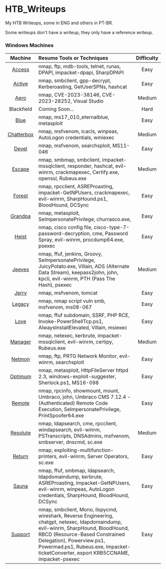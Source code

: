 # HTB_Writeups

My HTB Writeups, some in ENG and others in PT-BR.

Some writeups don't have a writeup, they only have a reference writeup.

### Windows Machines

|                           Machine                            | Resume Tools or Techniques                                   | Difficulty |
| :----------------------------------------------------------: | :----------------------------------------------------------- | :--------: |
| [Access](https://github.com/CalegariMindSec/HTB_Writeups/tree/main/windows_boxes/access) | nmap, ftp, mdb-tools, telnet, runas, DPAPI, impacket-dpapi, SharpDPAPI |    Easy    |
| [Active](https://github.com/CalegariMindSec/HTB_Writeups/blob/main/windows_boxes/active/) | nmap, smbclient, gpp-decrypt, Kerberoasting, GetUserSPNs, hashcat |    Easy    |
| [Aero](https://github.com/CalegariMindSec/HTB_Writeups/tree/main/windows_boxes/Aero) | nmap, CVE-2023-38146, CVE-2023-28252, Visual Studio          |   Medium   |
|                          Blackfield                          | Coming Soon...                                               |    Hard    |
| [Blue](https://github.com/CalegariMindSec/HTB_Writeups/tree/main/windows_boxes/blue) | nmap, ms17_010_eternalblue, metasploit                       |    Easy    |
| [Chatterbox](https://github.com/CalegariMindSec/HTB_Writeups/tree/main/windows_boxes/chatterbox) | nmap, msfvenom, icacls, winpeas, AutoLogon credentials, wmiexec |   Medium   |
| [Devel](https://github.com/CalegariMindSec/HTB_Writeups/blob/main/windows_boxes/devel/writeup.md) | nmap, msfvenom, searchsploit, MS11-046                       |    Easy    |
| [Escape](https://github.com/CalegariMindSec/HTB_Writeups/tree/main/windows_boxes/escape) | nmap, smbmap, smbclient, impacket-mssqlclient, responder, hashcat, evil-winrm, crackmapexec, Certify.exe, openssl, Rubeus.exe |   Medium   |
| [Forest](https://github.com/CalegariMindSec/HTB_Writeups/blob/main/windows_boxes/forest/writeup.md) | nmap, rpcclient, ASREProasting, impacket-GetNPUsers, crackmapexec, evil-winrm, SharpHound.ps1, BloodHound, DCSync |    Easy    |
| [Grandpa](https://github.com/CalegariMindSec/HTB_Writeups/blob/main/windows_boxes/grandpa) | nmap, metasploit, SeImpersonatePrivilege, churrasco.exe,     |    Easy    |
| [Heist](https://github.com/CalegariMindSec/HTB_Writeups/tree/main/windows_boxes/heist) | nmap, cisco config file, cisco-type-7-password-decryption, cme, Password Spray, evil-winrm, procdump64.exe, psexec |    Easy    |
| [Jeeves](https://github.com/CalegariMindSec/HTB_Writeups/tree/main/windows_boxes/jeeves) | nmap, ffuf, jenkins, Groovy, SeImpersonatePrivilege, JuicyPotato.exe, Villain, ADS (Alternate Data Stream), keepass2john, john, kpcli, evil-winrm, PTH (Pass The Hash), psexec |   Medium   |
| [Jerry](https://github.com/CalegariMindSec/HTB_Writeups/blob/main/windows_boxes/jerry) | nmap, msfvenom, tomcat                                       |    Easy    |
| [Legacy](https://github.com/CalegariMindSec/HTB_Writeups/tree/main/windows_boxes/legacy) | nmap, nmap script vuln smb, msfvenom, ms08-067               |    Easy    |
| [Love](https://github.com/CalegariMindSec/HTB_Writeups/tree/main/windows_boxes/love) | nmap, ffuf subdomain, SSRF, PHP RCE, Invoke-PowerShellTcp.ps1, AlwaysInstallElevated, Villain, msiexec |    Easy    |
| [Manager](https://github.com/CalegariMindSec/HTB_Writeups/tree/main/windows_boxes/manager) | nmap, netexec, kerbrute, impacket-mssqlclient, evil-winrm, certipy, Rubeus.exe |   Medium   |
| [Netmon](https://github.com/CalegariMindSec/HTB_Writeups/tree/main/windows_boxes/netmon) | nmap, ftp, PRTG Network Monitor, evil-winrm, searchsploit    |    Easy    |
| [Optimum](https://github.com/CalegariMindSec/HTB_Writeups/tree/main/windows_boxes/optimum) | nmap, metasploit, HttpFileServer httpd 2.3, windows-exploit-suggester, Sherlock.ps1, MS16-098 |    Easy    |
| [Remote](https://github.com/CalegariMindSec/HTB_Writeups/tree/main/windows_boxes/remote) | nmap, rpcinfo, showmount, mount, Umbraco, john, Umbraco CMS 7.12.4 - (Authenticated) Remote Code Execution, SeImpersonatePrivilege, PrintSpoofer64.exe |    Easy    |
| [Resolute](https://github.com/CalegariMindSec/HTB_Writeups/blob/main/windows_boxes/resolute) | nmap, ldapsearch, cme, rpcclient, windapsearch, evil-winrm, PSTranscripts, DNSAdmins, msfvenom, smbserver, dnscmd, sc.exe |   Medium   |
| [Return](https://github.com/CalegariMindSec/HTB_Writeups/tree/main/windows_boxes/return) | nmap, exploiting-multifunction-printers, evil-winrm, Server Operators, sc.exe |    Easy    |
| [Sauna](https://github.com/CalegariMindSec/HTB_Writeups/tree/main/windows_boxes/sauna) | nmap, ffuf, smbmap, ldapsearch, ldapdomaindump, kerbrute, ASREProasting, impacket-GetNPUsers, evil-winrm, winpeas, AutoLogon credentials, SharpHound, BloodHound, DCSync |    Easy    |
| [Support](https://github.com/CalegariMindSec/HTB_Writeups/tree/main/windows_boxes/support) | nmap, smbclient, Mono, ilspycmd, wireshark, Reverse Engineering, chatgpt, netexec, ldapdomaindump, evil-winrm, SharpHound, BloodHound, RBCD (Resource-Based Constrained Delegation), Powerview.ps1, Powermad.ps1, Rubeus.exe, impacket-ticketConverter, export KRB5CCNAME, impacket-psexec |    Easy    |







